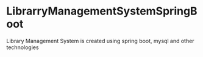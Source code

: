 # LibrarryManagementSystemSpringBoot
Library Management System is created using spring boot, mysql and other technologies

